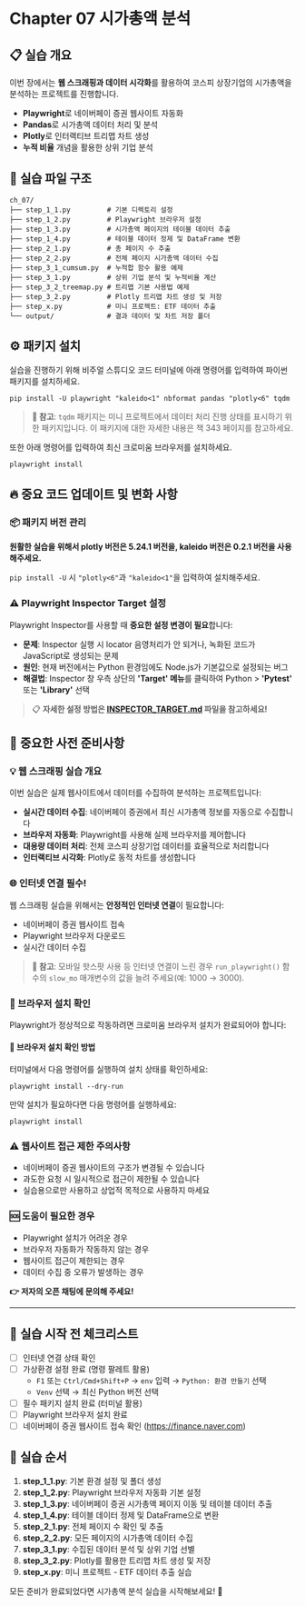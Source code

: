 # Chapter 07 시가총액 분석

## 📋 실습 개요
이번 장에서는 **웹 스크래핑과 데이터 시각화**를 활용하여 코스피 상장기업의 시가총액을 분석하는 프로젝트를 진행합니다.
- **Playwright**로 네이버페이 증권 웹사이트 자동화
- **Pandas**로 시가총액 데이터 처리 및 분석
- **Plotly**로 인터랙티브 트리맵 차트 생성
- **누적 비율** 개념을 활용한 상위 기업 분석

## 📁 실습 파일 구조
```
ch_07/
├── step_1_1.py         # 기본 디렉토리 설정
├── step_1_2.py         # Playwright 브라우저 설정
├── step_1_3.py         # 시가총액 페이지의 테이블 데이터 추출
├── step_1_4.py         # 테이블 데이터 정제 및 DataFrame 변환
├── step_2_1.py         # 총 페이지 수 추출
├── step_2_2.py         # 전체 페이지 시가총액 데이터 수집
├── step_3_1_cumsum.py  # 누적합 함수 활용 예제
├── step_3_1.py         # 상위 기업 분석 및 누적비율 계산
├── step_3_2_treemap.py # 트리맵 기본 사용법 예제
├── step_3_2.py         # Plotly 트리맵 차트 생성 및 저장
├── step_x.py           # 미니 프로젝트: ETF 데이터 추출
└── output/             # 결과 데이터 및 차트 저장 폴더
```

## ⚙️ 패키지 설치
실습을 진행하기 위해 비주얼 스튜디오 코드 터미널에 아래 명령어를 입력하여 파이썬 패키지를 설치하세요.

```shell
pip install -U playwright "kaleido<1" nbformat pandas "plotly<6" tqdm
```

> **📝 참고**: `tqdm` 패키지는 미니 프로젝트에서 데이터 처리 진행 상태를 표시하기 위한 패키지입니다. 이 패키지에 대한 자세한 내용은 책 343 페이지를 참고하세요.

또한 아래 명령어를 입력하여 최신 크로미움 브라우저를 설치하세요.

```shell
playwright install
```

## 🔥 중요 코드 업데이트 및 변화 사항

### 📦 패키지 버전 관리
**원활한 실습을 위해서 plotly 버전은 5.24.1 버전을, kaleido 버전은 0.2.1 버전을 사용해주세요.**

`pip install -U` 시 `"plotly<6"`과 `"kaleido<1"`을 입력하여 설치해주세요.

### ⚠️ Playwright Inspector Target 설정

Playwright Inspector를 사용할 때 **중요한 설정 변경이 필요**합니다:

- **문제**: Inspector 실행 시 locator 음영처리가 안 되거나, 녹화된 코드가 JavaScript로 생성되는 문제
- **원인**: 현재 버전에서는 Python 환경임에도 Node.js가 기본값으로 설정되는 버그
- **해결법**: Inspector 창 우측 상단의 **'Target' 메뉴**를 클릭하여 Python > **'Pytest'** 또는 **'Library'** 선택

> 📋 **자세한 설정 방법은 [INSPECTOR_TARGET.md](../INSPECTOR_TARGET.md) 파일을 참고하세요!**

## 🚨 중요한 사전 준비사항

### 💡 웹 스크래핑 실습 개요
이번 실습은 실제 웹사이트에서 데이터를 수집하여 분석하는 프로젝트입니다:
- **실시간 데이터 수집**: 네이버페이 증권에서 최신 시가총액 정보를 자동으로 수집합니다
- **브라우저 자동화**: Playwright를 사용해 실제 브라우저를 제어합니다
- **대용량 데이터 처리**: 전체 코스피 상장기업 데이터를 효율적으로 처리합니다
- **인터랙티브 시각화**: Plotly로 동적 차트를 생성합니다

### 🌐 인터넷 연결 필수!
웹 스크래핑 실습을 위해서는 **안정적인 인터넷 연결**이 필요합니다:
- 네이버페이 증권 웹사이트 접속
- Playwright 브라우저 다운로드
- 실시간 데이터 수집

> **📝 참고**: 모바일 핫스팟 사용 등 인터넷 연결이 느린 경우 `run_playwright()` 함수의 `slow_mo` 매개변수의 값을 늘려 주세요(예: 1000 → 3000).

### 🔧 브라우저 설치 확인
Playwright가 정상적으로 작동하려면 크로미움 브라우저 설치가 완료되어야 합니다:

#### 🔽 브라우저 설치 확인 방법
터미널에서 다음 명령어를 실행하여 설치 상태를 확인하세요:

```shell
playwright install --dry-run
```

만약 설치가 필요하다면 다음 명령어를 실행하세요:

```shell
playwright install
```

### ⚠️ 웹사이트 접근 제한 주의사항
- 네이버페이 증권 웹사이트의 구조가 변경될 수 있습니다
- 과도한 요청 시 일시적으로 접근이 제한될 수 있습니다
- 실습용으로만 사용하고 상업적 목적으로 사용하지 마세요

### 🆘 도움이 필요한 경우
- Playwright 설치가 어려운 경우
- 브라우저 자동화가 작동하지 않는 경우
- 웹사이트 접근이 제한되는 경우
- 데이터 수집 중 오류가 발생하는 경우

**👉 저자의 오픈 채팅에 문의해 주세요!**

---

## 🎯 실습 시작 전 체크리스트
- [ ] 인터넷 연결 상태 확인
- [ ] 가상환경 설정 완료 (명령 팔레트 활용)
  - `F1` 또는 `Ctrl/Cmd+Shift+P` → `env` 입력 → `Python: 환경 만들기` 선택 
  - `Venv` 선택 → 최신 Python 버전 선택
- [ ] 필수 패키지 설치 완료 (터미널 활용)
- [ ] Playwright 브라우저 설치 완료
- [ ] 네이버페이 증권 웹사이트 접속 확인 (https://finance.naver.com)

## 🚀 실습 순서
1. **step_1_1.py**: 기본 환경 설정 및 폴더 생성
2. **step_1_2.py**: Playwright 브라우저 자동화 기본 설정
3. **step_1_3.py**: 네이버페이 증권 시가총액 페이지 이동 및 테이블 데이터 추출
4. **step_1_4.py**: 테이블 데이터 정제 및 DataFrame으로 변환
5. **step_2_1.py**: 전체 페이지 수 확인 및 추출
6. **step_2_2.py**: 모든 페이지의 시가총액 데이터 수집
7. **step_3_1.py**: 수집된 데이터 분석 및 상위 기업 선별
8. **step_3_2.py**: Plotly를 활용한 트리맵 차트 생성 및 저장
9. **step_x.py**: 미니 프로젝트 - ETF 데이터 추출 실습

모든 준비가 완료되었다면 시가총액 분석 실습을 시작해보세요! 🚀